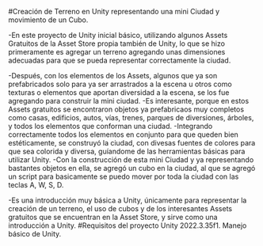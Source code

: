 #Creación de Terreno en Unity representando una mini Ciudad y movimiento de un Cubo.

-En este proyecto de Unity inicial básico, utilizando algunos Assets Gratuitos de la Asset Store propia también de Unity, lo que se hizo primeramente es agregar un terreno agregando unas dimensiones adecuadas para que se pueda representar correctamente la ciudad.

-Después, con los elementos de los Assets, algunos que ya son prefabricados solo para ya ser arrastrados a la escena u otros como texturas o elementos que aportan diversidad a la escena, se los fue agregando para construir la mini ciudad.
-Es interesante, porque en estos Assets gratuitos se encontraron objetos ya prefabricaos muy completos como casas, edificios, autos, vías, trenes, parques de diversiones, árboles, y todos los elementos que conforman una ciudad.
-Integrando correctamente todos los elementos en conjunto para que queden bien estéticamente, se construyó la ciudad, con divesas fuentes de colores para que sea colorida y diversa, guíandome de las herramientas básicas para utilizar Unity.
-Con la construcción de esta mini Ciudad y ya representando bastantes objetos en ella, se agregó un cubo en la ciudad, al que se agregó un script para basicamente se puedo mover por toda la ciudad con las teclas A, W, S, D.

-Es una introducción muy básica a Unity, únicamente para representar la creación de un terreno, el uso de cubos y de los interesantes Assets gratuitos que se encuentran en la Asset Store, y sirve como una introducción a Unity.
#Requisitos del proyecto
Unity 2022.3.35f1.
Manejo básico de Unity.

